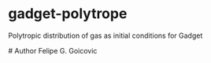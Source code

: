 # gadget-polytrope
Polytropic distribution of gas as initial conditions for Gadget

# Author
Felipe G. Goicovic
